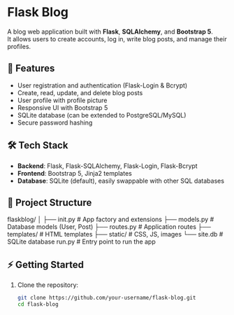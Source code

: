 # Flask Blog

A blog web application built with **Flask**, **SQLAlchemy**, and **Bootstrap 5**.  
It allows users to create accounts, log in, write blog posts, and manage their profiles.

## 🚀 Features
- User registration and authentication (Flask-Login & Bcrypt)
- Create, read, update, and delete blog posts
- User profile with profile picture
- Responsive UI with Bootstrap 5
- SQLite database (can be extended to PostgreSQL/MySQL)
- Secure password hashing

## 🛠️ Tech Stack
- **Backend**: Flask, Flask-SQLAlchemy, Flask-Login, Flask-Bcrypt  
- **Frontend**: Bootstrap 5, Jinja2 templates  
- **Database**: SQLite (default), easily swappable with other SQL databases  

## 📂 Project Structure
flaskblog/
│
├── init.py # App factory and extensions
├── models.py # Database models (User, Post)
├── routes.py # Application routes
├── templates/ # HTML templates
├── static/ # CSS, JS, images
└── site.db # SQLite database
run.py # Entry point to run the app

## ⚡ Getting Started
1. Clone the repository:
   ```bash
   git clone https://github.com/your-username/flask-blog.git
   cd flask-blog

